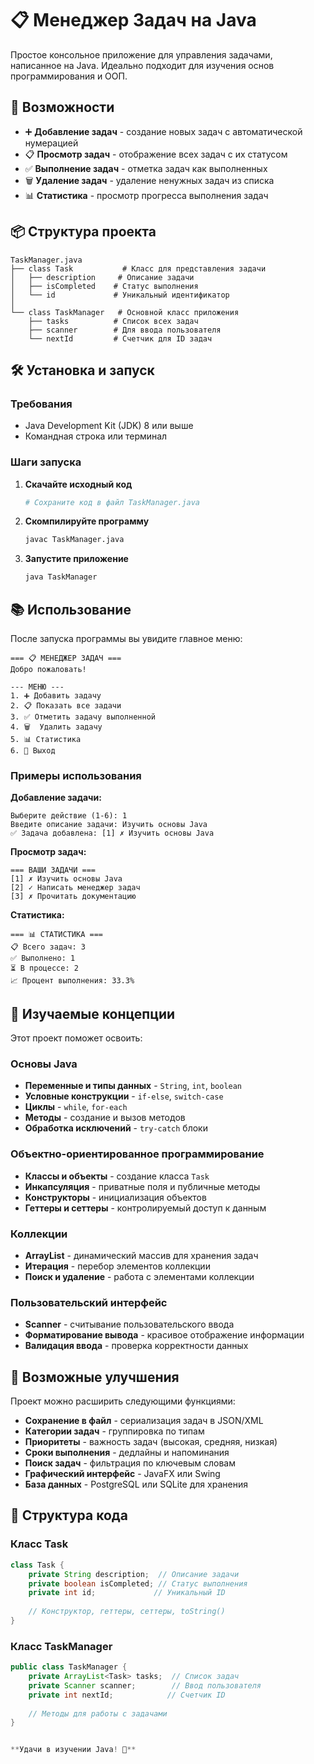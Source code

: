 # 📋 Менеджер Задач на Java

Простое консольное приложение для управления задачами, написанное на Java. Идеально подходит для изучения основ программирования и ООП.

## 🚀 Возможности

- ➕ **Добавление задач** - создание новых задач с автоматической нумерацией
- 📋 **Просмотр задач** - отображение всех задач с их статусом
- ✅ **Выполнение задач** - отметка задач как выполненных
- 🗑️ **Удаление задач** - удаление ненужных задач из списка
- 📊 **Статистика** - просмотр прогресса выполнения задач

## 📦 Структура проекта

```
TaskManager.java
├── class Task           # Класс для представления задачи
│   ├── description     # Описание задачи
│   ├── isCompleted    # Статус выполнения
│   └── id             # Уникальный идентификатор
│
└── class TaskManager   # Основной класс приложения
    ├── tasks          # Список всех задач
    ├── scanner        # Для ввода пользователя
    └── nextId         # Счетчик для ID задач
```

## 🛠️ Установка и запуск

### Требования
- Java Development Kit (JDK) 8 или выше
- Командная строка или терминал

### Шаги запуска

1. **Скачайте исходный код**
   ```bash
   # Сохраните код в файл TaskManager.java
   ```

2. **Скомпилируйте программу**
   ```bash
   javac TaskManager.java
   ```

3. **Запустите приложение**
   ```bash
   java TaskManager
   ```

## 📚 Использование

После запуска программы вы увидите главное меню:

```
=== 📋 МЕНЕДЖЕР ЗАДАЧ ===
Добро пожаловать!

--- МЕНЮ ---
1. ➕ Добавить задачу
2. 📋 Показать все задачи
3. ✅ Отметить задачу выполненной
4. 🗑️  Удалить задачу
5. 📊 Статистика
6. 🚪 Выход
```

### Примеры использования

**Добавление задачи:**
```
Выберите действие (1-6): 1
Введите описание задачи: Изучить основы Java
✅ Задача добавлена: [1] ✗ Изучить основы Java
```

**Просмотр задач:**
```
=== ВАШИ ЗАДАЧИ ===
[1] ✗ Изучить основы Java
[2] ✓ Написать менеджер задач
[3] ✗ Прочитать документацию
```

**Статистика:**
```
=== 📊 СТАТИСТИКА ===
📋 Всего задач: 3
✅ Выполнено: 1
⏳ В процессе: 2
📈 Процент выполнения: 33.3%
```

## 🧠 Изучаемые концепции

Этот проект поможет освоить:

### Основы Java
- **Переменные и типы данных** - `String`, `int`, `boolean`
- **Условные конструкции** - `if-else`, `switch-case`
- **Циклы** - `while`, `for-each`
- **Методы** - создание и вызов методов
- **Обработка исключений** - `try-catch` блоки

### Объектно-ориентированное программирование
- **Классы и объекты** - создание класса `Task`
- **Инкапсуляция** - приватные поля и публичные методы
- **Конструкторы** - инициализация объектов
- **Геттеры и сеттеры** - контролируемый доступ к данным

### Коллекции
- **ArrayList** - динамический массив для хранения задач
- **Итерация** - перебор элементов коллекции
- **Поиск и удаление** - работа с элементами коллекции

### Пользовательский интерфейс
- **Scanner** - считывание пользовательского ввода
- **Форматирование вывода** - красивое отображение информации
- **Валидация ввода** - проверка корректности данных

## 🔧 Возможные улучшения

Проект можно расширить следующими функциями:

- **Сохранение в файл** - сериализация задач в JSON/XML
- **Категории задач** - группировка по типам
- **Приоритеты** - важность задач (высокая, средняя, низкая)
- **Сроки выполнения** - дедлайны и напоминания
- **Поиск задач** - фильтрация по ключевым словам
- **Графический интерфейс** - JavaFX или Swing
- **База данных** - PostgreSQL или SQLite для хранения

## 📝 Структура кода

### Класс Task
```java
class Task {
    private String description;  // Описание задачи
    private boolean isCompleted; // Статус выполнения
    private int id;             // Уникальный ID
    
    // Конструктор, геттеры, сеттеры, toString()
}
```

### Класс TaskManager
```java
public class TaskManager {
    private ArrayList<Task> tasks;  // Список задач
    private Scanner scanner;        // Ввод пользователя
    private int nextId;            // Счетчик ID
    
    // Методы для работы с задачами
}


**Удачи в изучении Java! 🚀**
